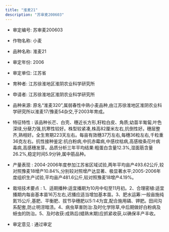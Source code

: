 ```yaml
---
title: "淮麦21"
description: "苏审麦200603"
---
```

* 审定编号:  苏审麦200603

*  作物名称:  小麦

*  品种名称:  淮麦21

*  审定年份:  2006

*  审定单位:  江苏省

* 育种者:  江苏徐淮地区淮阴农业科学研究所

*  申请者:  江苏徐淮地区淮阴农业科学研究所

*  品种来源:  原名“淮麦320”,属弱春性中熟小麦品种,由江苏徐淮地区淮阴农业科学研究所以淮麦17/豫麦54杂交,于2003年育成。

*  特征特性 : 
该品种长芒、白壳、穗近长方形,籽粒白皮、角质;幼苗半匍匐,叶色深绿,分蘖力强,抗寒性较好。株型较紧凑,株高82厘米左右,抗倒性好。穗层整齐,熟相好。全生育期223天左右。每亩有效穗37万左右,每穗36粒左右,千粒重36克左右。抗性接种鉴定:抗白粉病,中抗赤霉病,中感纹枯病,高感梭条花叶病毒病,高感穗发芽。品质分析三年平均结果:粗蛋白含量12.3%,湿面筋含量26.2%,稳定时间5.9分钟,属中筋品种。
 
*  产量表现 : 
2004-2006年度参加江苏省区域试验,两年平均亩产493.62公斤,较对照豫麦18增产10.84%,分别较对照增产达显著、极显著水平;2005-2006年度组织生产试验,平均亩产481.6公斤,较对照豫麦18增产4.19%。

*  栽培技术要点 : 
1、适期播种:适宜播期为10月中旬至11月初。2、合理密植:适宜播期内每亩基本苗16万左右,迟播应适当增加基本苗。3、肥水运筹:一般亩施纯氮15公斤,基肥、平衡肥、拔节孕穗肥以5:1:4为宜,配合施用磷、钾肥。田间沟系配套,防止明涝暗渍。4、病虫草害防治:及时化学除草,中后期做好白粉病及蚜虫的防治。5、及时收获:成熟后(蜡熟末期)应抓紧收获,以确保丰产丰收。

*  审定意见 : 
通过审定
